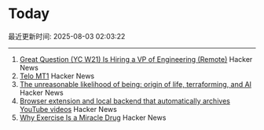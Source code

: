 # Today

最近更新时间: 2025-08-03 02:03:22

--- 
1. [Great Question (YC W21) Is Hiring a VP of Engineering (Remote)](https://www.ycombinator.com/companies/great-question/jobs/ONBQUqe-vp-of-engineering) Hacker News
2. [Telo MT1](https://www.telotrucks.com/) Hacker News
3. [The unreasonable likelihood of being: origin of life, terraforming, and AI](https://arxiv.org/abs/2507.18545) Hacker News
4. [Browser extension and local backend that automatically archives YouTube videos](https://github.com/andrewarrow/starchive) Hacker News
5. [Why Exercise Is a Miracle Drug](https://www.derekthompson.org/p/the-sunday-morning-post-why-exercise) Hacker News
